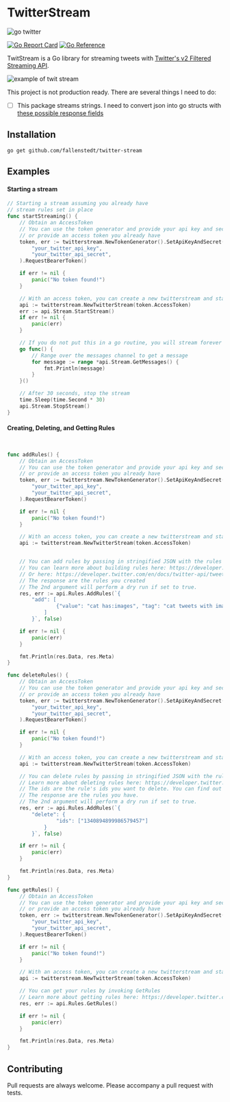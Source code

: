 # TwitterStream

![go twitter](./go-twitter.png)

[![Go Report Card](https://goreportcard.com/badge/github.com/fallenstedt/twitter-stream)](https://goreportcard.com/report/github.com/fallenstedt/twitter-stream)
[![Go Reference](https://pkg.go.dev/badge/github.com/fallenstedt/twitter-stream.svg)](https://pkg.go.dev/github.com/fallenstedt/twitter-stream)

TwitStream is a Go library for streaming tweets with [Twitter's v2 Filtered Streaming API](https://developer.twitter.com/en/docs/twitter-api/tweets/filtered-stream/introduction).

![example of twit stream](./example.gif)

This project is not production ready. There are several things I need to do: 
- [ ] This package streams strings. I need to convert json into go structs with [these possible response fields](https://developer.twitter.com/en/docs/twitter-api/tweets/filtered-stream/api-reference/get-tweets-search-stream)  


## Installation

`go get github.com/fallenstedt/twitter-stream`


## Examples

#### Starting a stream

```go
// Starting a stream assuming you already have
// stream rules set in place
func startStreaming() {
	// Obtain an AccessToken
	// You can use the token generator and provide your api key and secret
	// or provide an access token you already have
	token, err := twitterstream.NewTokenGenerator().SetApiKeyAndSecret(
		"your_twitter_api_key",
		"your_twitter_api_secret",
	).RequestBearerToken()

	if err != nil {
		panic("No token found!")
	}

	// With an access token, you can create a new twitterstream and start streaming
	api := twitterstream.NewTwitterStream(token.AccessToken)
	err := api.Stream.StartStream()
	if err != nil {
		panic(err)
	}

	// If you do not put this in a go routine, you will stream forever
	go func() {
		// Range over the messages channel to get a message
		for message := range *api.Stream.GetMessages() {
			fmt.Println(message)
		}
	}()

	// After 30 seconds, stop the stream
	time.Sleep(time.Second * 30)
	api.Stream.StopStream()
}
```

#### Creating, Deleting, and Getting Rules

```go


func addRules() {
	// Obtain an AccessToken
	// You can use the token generator and provide your api key and secret
	// or provide an access token you already have
	token, err := twitterstream.NewTokenGenerator().SetApiKeyAndSecret(
		"your_twitter_api_key",
		"your_twitter_api_secret",
	).RequestBearerToken()

	if err != nil {
		panic("No token found!")
	}

	// With an access token, you can create a new twitterstream and start adding rules
	api := twitterstream.NewTwitterStream(token.AccessToken)


	// You can add rules by passing in stringified JSON with the rules you want to add
	// You can learn more about building rules here: https://developer.twitter.com/en/docs/twitter-api/tweets/filtered-stream/integrate/build-a-rule
	// Or here: https://developer.twitter.com/en/docs/twitter-api/tweets/filtered-stream/api-reference/post-tweets-search-stream-rules
	// The response are the rules you created
	// The 2nd argument will perform a dry run if set to true.
	res, err := api.Rules.AddRules(`{
		"add": [
				{"value": "cat has:images", "tag": "cat tweets with images"}
			]
		}`, false)

	if err != nil {
		panic(err)
	}

	fmt.Println(res.Data, res.Meta)
}

func deleteRules() {
	// Obtain an AccessToken
	// You can use the token generator and provide your api key and secret
	// or provide an access token you already have
	token, err := twitterstream.NewTokenGenerator().SetApiKeyAndSecret(
		"your_twitter_api_key",
		"your_twitter_api_secret",
	).RequestBearerToken()

	if err != nil {
		panic("No token found!")
	}

	// With an access token, you can create a new twitterstream and start deleting rules
	api := twitterstream.NewTwitterStream(token.AccessToken)

	// You can delete rules by passing in stringified JSON with the rules you want to delete
	// Learn more about deleting rules here: https://developer.twitter.com/en/docs/twitter-api/tweets/filtered-stream/api-reference/post-tweets-search-stream-rules
	// The ids are the rule's ids you want to delete. You can find out how to get your ids in the below example
	// The response are the rules you have.
	// The 2nd argument will perform a dry run if set to true.
	res, err := api.Rules.AddRules(`{
		"delete": {
				"ids": ["1340894899986579457"]
			}
		}`, false)

	if err != nil {
		panic(err)
	}

	fmt.Println(res.Data, res.Meta)
}

func getRules() {
	// Obtain an AccessToken
	// You can use the token generator and provide your api key and secret
	// or provide an access token you already have
	token, err := twitterstream.NewTokenGenerator().SetApiKeyAndSecret(
		"your_twitter_api_key",
		"your_twitter_api_secret",
	).RequestBearerToken()

	if err != nil {
		panic("No token found!")
	}

	// With an access token, you can create a new twitterstream and start getting your rules
	api := twitterstream.NewTwitterStream(token.AccessToken)

	// You can get your rules by invoking GetRules
	// Learn more about getting rules here: https://developer.twitter.com/en/docs/twitter-api/tweets/filtered-stream/api-reference/get-tweets-search-stream-rules
	res, err := api.Rules.GetRules()

	if err != nil {
		panic(err)
	}

	fmt.Println(res.Data, res.Meta)
}

```



## Contributing

Pull requests are always welcome. Please accompany a pull request with tests. 

